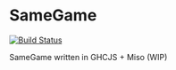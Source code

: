# SameGame

[![Build Status](https://travis-ci.org/y-taka-23/miso-samegam.svg?branch=master)](https://travis-ci.org/y-taka-23/miso-samegame)

SameGame written in GHCJS + Miso (WIP)
